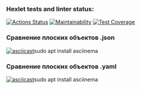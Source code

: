 ### Hexlet tests and linter status:
[![Actions Status](https://github.com/VladStesh/frontend-project-46/actions/workflows/hexlet-check.yml/badge.svg)](https://github.com/VladStesh/frontend-project-46/actions)
[![Maintainability](https://api.codeclimate.com/v1/badges/edcb5ff58d4c3300c39d/maintainability)](https://codeclimate.com/github/VladStesh/frontend-project-46/maintainability)
[![Test Coverage](https://api.codeclimate.com/v1/badges/edcb5ff58d4c3300c39d/test_coverage)](https://codeclimate.com/github/VladStesh/frontend-project-46/test_coverage)

### Cравнение плоских объектов .json

[![asciicast](https://asciinema.org/a/8gn4vb5LbGKH1kgMy78OnFw3r.svg)](https://asciinema.org/a/8gn4vb5LbGKH1kgMy78OnFw3r)sudo apt install asciinema

### Cравнение плоских объектов .yaml

[![asciicast](https://asciinema.org/a/R45vEyvLEcsQnWO1vdbe5wxpd.svg)](https://asciinema.org/a/R45vEyvLEcsQnWO1vdbe5wxpd)sudo apt install asciinema